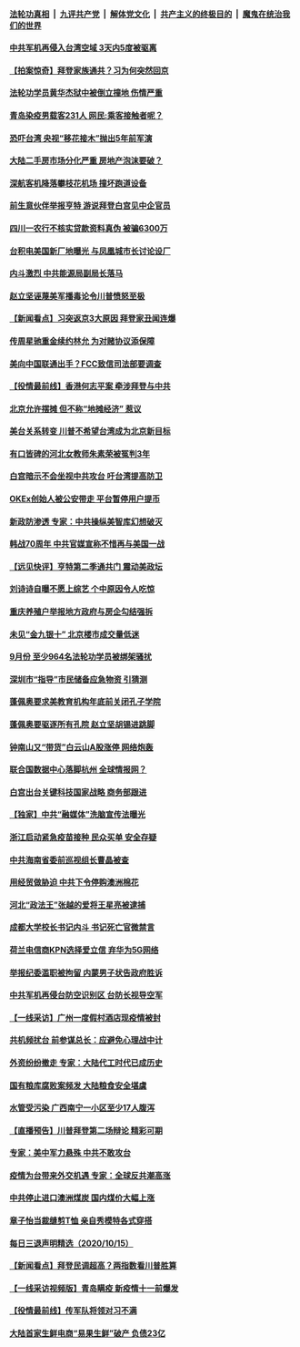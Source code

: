 ####  [法轮功真相](../../../../basic/blob/master/README.md?t=10172231) &nbsp;|&nbsp; [九评共产党](../../../../9ping.md/blob/master/README.md?t=10172231) &nbsp;|&nbsp; [解体党文化](../../../../jtdwh.md/blob/master/README.md?t=10172231)  &nbsp;|&nbsp; [共产主义的终极目的](../../../../gczydzjmd.md/blob/master/README.md?t=10172231) &nbsp;|&nbsp; [魔鬼在统治我们的世界](../../../../mgztzwmdsj.md/blob/master/README.md?t=10172231) 

#### [中共军机再侵入台湾空域 3天内5度被驱离](../pages/nsc413/n12482995.md?t=10172231) 

#### [【拍案惊奇】拜登家族通共？习为何突然回京](../pages/nsc413/n12482472.md?t=10172231) 

#### [法轮功学员黄华杰狱中被倒立撞地 伤情严重](../pages/nsc413/n12481242.md?t=10172231) 

#### [青岛染疫男载客231人 网民:乘客接触者呢？](../pages/nsc413/n12482810.md?t=10172231) 

#### [恐吓台湾 央视“移花接木”抛出5年前军演](../pages/nsc413/n12481940.md?t=10172231) 

#### [大陆二手房市场分化严重 房地产泡沫要破？](../pages/nsc413/n12482636.md?t=10172231) 

#### [深航客机降落攀枝花机场 撞坏跑道设备](../pages/nsc413/n12482560.md?t=10172231) 

#### [前生意伙伴举报亨特 游说拜登白宫见中企官员](../pages/nsc413/n12482193.md?t=10172231) 


#### [四川一农行不核实贷款资料真伪 被骗6300万](../pages/nsc413/n12482112.md?t=10172231) 

#### [台积电美国新厂地曝光 与凤凰城市长讨论设厂](../pages/nsc413/n12482339.md?t=10172231) 

#### [内斗激烈 中共能源局副局长落马](../pages/nsc413/n12482279.md?t=10172231) 

#### [赵立坚诬蔑美军播毒论令川普愤怒至极](../pages/nsc413/n12482129.md?t=10172231) 

#### [【新闻看点】习突返京3大原因 拜登家丑闻连爆](../pages/nsc413/n12481651.md?t=10172231) 

#### [传周星驰重金续约林允 为对赌协议添保障](../pages/nsc413/n12481895.md?t=10172231) 

#### [美向中国联通出手？FCC致信司法部要调查](../pages/nsc413/n12481803.md?t=10172231) 

#### [【役情最前线】香港何志平案 牵涉拜登与中共](../pages/nsc413/n12481727.md?t=10172231) 

#### [北京允许摆摊 但不称“地摊经济” 惹议](../pages/nsc413/n12481752.md?t=10172231) 

#### [美台关系转变 川普不希望台湾成为北京新目标](../pages/nsc413/n12481723.md?t=10172231) 

#### [有口皆碑的河北女教师朱素荣被冤判3年](../pages/nsc413/n12478438.md?t=10172231) 

#### [白宫暗示不会坐视中共攻台 吁台湾提高防卫](../pages/nsc413/n12481554.md?t=10172231) 

#### [OKEx创始人被公安带走 平台暂停用户提币](../pages/nsc413/n12481569.md?t=10172231) 

#### [新政防渗透 专家：中共操纵美智库幻想破灭](../pages/nsc413/n12481527.md?t=10172231) 

#### [韩战70周年 中共官媒宣称不惜再与美国一战](../pages/nsc413/n12481543.md?t=10172231) 

#### [【远见快评】亨特第二季通共门 震动美政坛](../pages/nsc413/n12481581.md?t=10172231) 

#### [刘诗诗自曝不愿上综艺 个中原因令人吃惊](../pages/nsc413/n12481456.md?t=10172231) 

#### [重庆养殖户举报地方政府与房企勾结强拆](../pages/nsc413/n12481359.md?t=10172231) 

#### [未见“金九银十” 北京楼市成交量低迷](../pages/nsc413/n12481459.md?t=10172231) 

#### [9月份 至少964名法轮功学员被绑架骚扰](../pages/nsc413/n12480788.md?t=10172231) 

#### [深圳市“指导”市民储备应急物资 引猜测](../pages/nsc413/n12481199.md?t=10172231) 

#### [蓬佩奥要求美教育机构年底前关闭孔子学院](../pages/nsc413/n12481355.md?t=10172231) 

#### [蓬佩奥要驱逐所有孔院 赵立坚胡锡进跳脚](../pages/nsc413/n12481286.md?t=10172231) 

#### [钟南山又“带货”白云山A股涨停 网络炮轰](../pages/nsc413/n12481229.md?t=10172231) 

#### [联合国数据中心落脚杭州 全球情报网？](../pages/nsc413/n12480757.md?t=10172231) 

#### [白宫出台关键科技国家战略 商务部跟进](../pages/nsc413/n12480790.md?t=10172231) 

#### [【独家】中共“融媒体”洗脑宣传法曝光](../pages/nsc413/n12473966.md?t=10172231) 

#### [浙江启动紧急疫苗接种 民众买单 安全存疑](../pages/nsc413/n12480754.md?t=10172231) 

#### [中共海南省委前巡视组长曹晶被查](../pages/nsc413/n12480831.md?t=10172231) 

#### [用经贸做胁迫 中共下令停购澳洲棉花](../pages/nsc413/n12480415.md?t=10172231) 

#### [河北“政法王”张越的爱将王星亮被逮捕](../pages/nsc413/n12480319.md?t=10172231) 

#### [成都大学校长书记内斗 书记死亡官微禁言](../pages/nsc413/n12479897.md?t=10172231) 

#### [荷兰电信商KPN选择爱立信 弃华为5G网络](../pages/nsc413/n12480644.md?t=10172231) 

#### [举报纪委滥职被拘留 内蒙男子状告政府胜诉](../pages/nsc413/n12480446.md?t=10172231) 

#### [中共军机再侵台防空识别区 台防长视导空军](../pages/nsc413/n12480404.md?t=10172231) 

#### [【一线采访】广州一度假村酒店现疫情被封](../pages/nsc413/n12480115.md?t=10172231) 

#### [共机频扰台 前参谋总长：应避免心理战中计](../pages/nsc413/n12480346.md?t=10172231) 


#### [外资纷纷撤走 专家：大陆代工时代已成历史](../pages/nsc413/n12479878.md?t=10172231) 

#### [国有粮库腐败案频发 大陆粮食安全堪虞](../pages/nsc413/n12479870.md?t=10172231) 

#### [水管受污染 广西南宁一小区至少17人腹泻](../pages/nsc413/n12479993.md?t=10172231) 

#### [【直播预告】川普拜登第二场辩论 精彩可期](../pages/nsc413/n12476064.md?t=10172231) 

#### [专家：美中军力悬殊 中共不敢攻台](../pages/nsc413/n12479161.md?t=10172231) 

#### [疫情为台带来外交机遇 专家：全球反共潮高涨](../pages/nsc413/n12479728.md?t=10172231) 

#### [中共停止进口澳洲煤炭 国内煤价大幅上涨](../pages/nsc413/n12479414.md?t=10172231) 

#### [章子怡当裁缝剪T恤 亲自秀模特各式穿搭](../pages/nsc413/n12479366.md?t=10172231) 

#### [每日三退声明精选（2020/10/15）](../pages/nsc413/n12479679.md?t=10172231) 

#### [【新闻看点】拜登民调超高？两指数看川普胜算](../pages/nsc413/n12479094.md?t=10172231) 

#### [【一线采访视频版】青岛瞒疫 新疫情十一前爆发](../pages/nsc413/n12477848.md?t=10172231) 

#### [【役情最前线】传军队将领对习不满](../pages/nsc413/n12478711.md?t=10172231) 

#### [大陆首家生鲜电商“易果生鲜”破产 负债23亿](../pages/nsc413/n12479002.md?t=10172231) 

